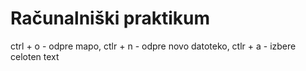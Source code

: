 # Računalniški praktikum
ctrl + o - odpre mapo, ctlr + n - odpre novo datoteko, ctlr + a - izbere celoten text
